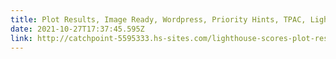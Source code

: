 ```yaml
---
title: Plot Results, Image Ready, Wordpress, Priority Hints, TPAC, Lighthouse Scoring
date: 2021-10-27T17:37:45.595Z
link: http://catchpoint-5595333.hs-sites.com/lighthouse-scores-plot-results-image-ready-v1.2-wordpress-priority-hints-tpac-and-more
---
```


